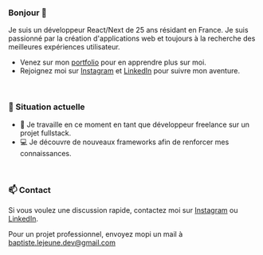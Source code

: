 ### Bonjour 👋

Je suis un développeur React/Next de 25 ans résidant en France. Je suis passionné par la création d'applications web et toujours à la recherche des meilleures expériences utilisateur.

- Venez sur mon [portfolio](https://www.baptistelejeune.fr/) pour en apprendre plus sur moi.
- Rejoignez moi sur [Instagram](https://www.instagram.com/bapt.codes/) et [LinkedIn](https://www.linkedin.com/in/baptiste-lejeune/) pour suivre mon aventure.

&nbsp;
  
### 🌱 Situation actuelle

- 🚀 Je travaille en ce moment en tant que développeur freelance sur un projet fullstack.
- 💻 Je découvre de nouveaux frameworks afin de renforcer mes connaissances.

&nbsp;

### 📫 Contact

Si vous voulez une discussion rapide, contactez moi sur [Instagram](https://www.instagram.com/bapt.codes/) ou [LinkedIn](https://www.linkedin.com/in/baptiste-lejeune/).

Pour un projet professionnel, envoyez mopi un mail à <baptiste.lejeune.dev@gmail.com>
<!--
**baptiste-officiel/baptiste-officiel** is a ✨ _special_ ✨ repository because its `README.md` (this file) appears on your GitHub profile.

Here are some ideas to get you started:

- 🔭 I’m currently working on ...
- 🌱 I’m currently learning ...
- 👯 I’m looking to collaborate on ...
- 🤔 I’m looking for help with ...
- 💬 Ask me about ...
- 📫 How to reach me: ...
- 😄 Pronouns: ...
- ⚡ Fun fact: ...
-->
